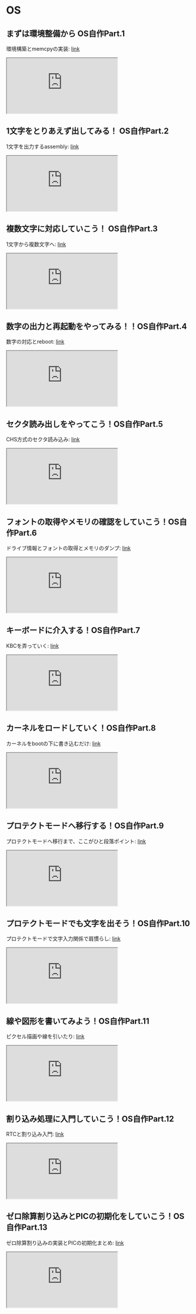 # OS
## まずは環境整備から OS自作Part.1
環境構築とmemcpyの実装:
[link](https://youtu.be/kgI1FxIz6pk)
<div>
<iframe src="https://www.youtube.com/embed/kgI1FxIz6pk"></iframe>
</div>

## 1文字をとりあえず出してみる！ OS自作Part.2
1文字を出力するassembly:
[link](https://youtu.be/5o7HAnK5xOI)
<div>
<iframe src="https://www.youtube.com/embed/5o7HAnK5xOI"></iframe>
</div>

## 複数文字に対応していこう！ OS自作Part.3
1文字から複数文字へ:
[link](https://youtu.be/_eF8YoAwHd4)
<div>
<iframe src="https://www.youtube.com/embed/_eF8YoAwHd4"></iframe>
</div>

## 数字の出力と再起動をやってみる！！OS自作Part.4
数字の対応とreboot:
[link](https://youtu.be/mYpOjRZyAT0)
<div>
<iframe src="https://www.youtube.com/embed/mYpOjRZyAT0"></iframe>
</div>

## セクタ読み出しをやってこう！OS自作Part.5
CHS方式のセクタ読み込み:
[link](https://youtu.be/ERsCWME94Ao)
<div>
<iframe src="https://www.youtube.com/embed/ERsCWME94Ao"></iframe>
</div>

## フォントの取得やメモリの確認をしていこう！OS自作Part.6
ドライブ情報とフォントの取得とメモリのダンプ:
[link](https://youtu.be/k4P_3jWIAvs)
<div>
<iframe src="https://www.youtube.com/embed/k4P_3jWIAvs"></iframe>
</div>

## キーボードに介入する！OS自作Part.7
KBCを弄っていく:
[link](https://youtu.be/x5WrMtnEvnA)
<div>
<iframe src="https://www.youtube.com/embed/x5WrMtnEvnA"></iframe>
</div>

## カーネルをロードしていく！OS自作Part.8
カーネルをbootの下に書き込むだけ:
[link](https://youtu.be/Kz6NJ98AABQ)
<div>
<iframe src="https://www.youtube.com/embed/Kz6NJ98AABQ"></iframe>
</div>

## プロテクトモードへ移行する！OS自作Part.9
プロテクトモードへ移行まで、ここがひと段落ポイント:
[link](https://youtu.be/EJdiFECgOw8)
<div>
<iframe src="https://www.youtube.com/embed/EJdiFECgOw8"></iframe>
</div>

## プロテクトモードでも文字を出そう！OS自作Part.10
プロテクトモードで文字入力関係で肩慣らし:
[link](https://youtu.be/evEZgfiSS4g)
<div>
<iframe src="https://www.youtube.com/embed/evEZgfiSS4g"></iframe>
</div>

## 線や図形を書いてみよう！OS自作Part.11
ピクセル描画や線を引いたり:
[link](https://youtu.be/u0AnlgbbZCI)
<div>
<iframe src="https://www.youtube.com/embed/u0AnlgbbZCI"></iframe>
</div>

## 割り込み処理に入門していこう！OS自作Part.12
RTCと割り込み入門:
[link](https://youtu.be/_2lQuHez9nA)
<div>
<iframe src="https://www.youtube.com/embed/_2lQuHez9nA"></iframe>
</div>

## ゼロ除算割り込みとPICの初期化をしていこう！OS自作Part.13
ゼロ除算割り込みの実装とPICの初期化まとめ:
[link](https://youtu.be/ncBirMe4KDk)
<div>
<iframe src="https://www.youtube.com/embed/ncBirMe4KDk"></iframe>
</div>